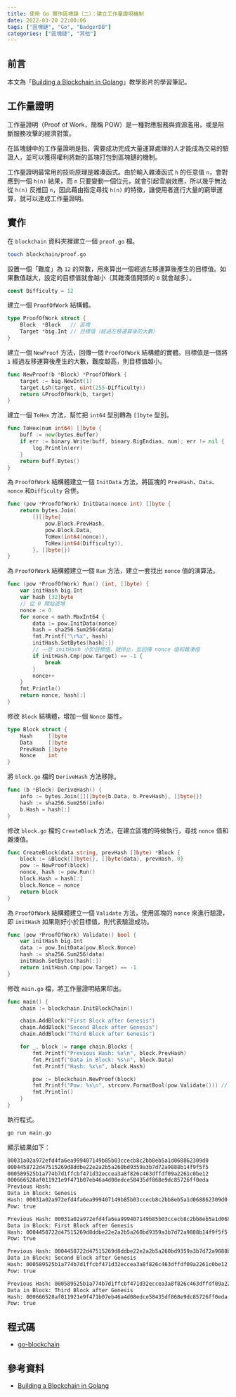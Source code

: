 ```yaml
---
title: 使用 Go 實作區塊鏈（二）：建立工作量證明機制
date: 2022-03-20 22:00:06
tags: ["區塊鏈", "Go", "BadgerDB"]
categories: ["區塊鏈", "其他"]
---
```


## 前言

本文為「[Building a Blockchain in Golang]((https://youtu.be/mYlHT9bB6OE))」教學影片的學習筆記。

## 工作量證明

工作量證明（Proof of Work，簡稱 POW）是一種對應服務與資源濫用，或是阻斷服務攻擊的經濟對策。

在區塊鏈中的工作量證明是指，需要成功完成大量運算處理的人才能成為交易的驗證人，並可以獲得權利將新的區塊打包到區塊鏈的機制。

工作量證明最常用的技術原理是雜湊函式。由於輸入雜湊函式 `h` 的任意值 `n`，會對應到一個 `h(n)` 結果，而 `n` 只要變動一個位元，就會引起雪崩效應，所以幾乎無法從 `h(n)` 反推回 `n`，因此藉由指定尋找 `h(n)` 的特徵，讓使用者進行大量的窮舉運算，就可以達成工作量證明。

## 實作

在 `blockchain` 資料夾裡建立一個 `proof.go` 檔。

```BASH
touch blockchain/proof.go
```

設置一個「難度」為 `12` 的常數，用來算出一個經過左移運算後產生的目標值。如果數值越大，設定的目標值就會越小（其雜湊值開頭的 `0` 就會越多）。

```GO
const Difficulty = 12
```

建立一個 `ProofOfWork` 結構體。

```GO
type ProofOfWork struct {
	Block  *Block   // 區塊
	Target *big.Int // 目標值（經過左移運算後的大數）
}
```

建立一個 `NewProof` 方法，回傳一個 `ProofOfWork` 結構體的實體。目標值是一個將 `1` 經過左移運算後產生的大數，難度越高，則目標值越小。

```GO
func NewProof(b *Block) *ProofOfWork {
	target := big.NewInt(1)
	target.Lsh(target, uint(255-Difficulty))
	return &ProofOfWork{b, target}
}
```

建立一個 `ToHex` 方法，幫忙把 `int64` 型別轉為 `[]byte` 型別。

```GO
func ToHex(num int64) []byte {
	buff := new(bytes.Buffer)
	if err := binary.Write(buff, binary.BigEndian, num); err != nil {
		log.Println(err)
	}
	return buff.Bytes()
}
```

為 `ProofOfWork` 結構體建立一個 `InitData` 方法，將區塊的 `PrevHash`、`Data`、`nonce` 和`Difficulty` 合併。

```GO
func (pow *ProofOfWork) InitData(nonce int) []byte {
	return bytes.Join(
		[][]byte{
			pow.Block.PrevHash,
			pow.Block.Data,
			ToHex(int64(nonce)),
			ToHex(int64(Difficulty)),
		}, []byte{})
}
```

為 `ProofOfWork` 結構體建立一個 `Run` 方法，建立一套找出 `nonce` 值的演算法。

```GO
func (pow *ProofOfWork) Run() (int, []byte) {
	var initHash big.Int
	var hash [32]byte
	// 從 0 開始遞增
	nonce := 0
	for nonce < math.MaxInt64 {
		data := pow.InitData(nonce)
		hash = sha256.Sum256(data)
		fmt.Printf("\r%x", hash)
		initHash.SetBytes(hash[:])
		// 一旦 initHash 小於目標值，就停止，並回傳 nonce 值和雜湊值
		if initHash.Cmp(pow.Target) == -1 {
			break
		}
		nonce++
	}
	fmt.Println()
	return nonce, hash[:]
}
```

修改 `Block` 結構體，增加一個 `Nonce` 屬性。

```GO
type Block struct {
	Hash     []byte
	Data     []byte
	PrevHash []byte
	Nonce    int
}
```

將 `block.go` 檔的 `DeriveHash` 方法移除。

```GO
func (b *Block) DeriveHash() {
	info := bytes.Join([][]byte{b.Data, b.PrevHash}, []byte{})
	hash := sha256.Sum256(info)
	b.Hash = hash[:]
}
```

修改 `block.go` 檔的  `CreateBlock` 方法，在建立區塊的時候執行，尋找 `nonce` 值和雜湊值。

```GO
func CreateBlock(data string, prevHash []byte) *Block {
	block := &Block{[]byte{}, []byte(data), prevHash, 0}
	pow := NewProof(block)
	nonce, hash := pow.Run()
	block.Hash = hash[:]
	block.Nonce = nonce
	return block
}
```

為 `ProofOfWork` 結構體建立一個 `Validate` 方法，使用區塊的 `nonce` 來進行驗證，即 `initHash` 如果剛好小於目標值，則代表驗證成功。

```GO
func (pow *ProofOfWork) Validate() bool {
	var initHash big.Int
	data := pow.InitData(pow.Block.Nonce)
	hash := sha256.Sum256(data)
	initHash.SetBytes(hash[:])
	return initHash.Cmp(pow.Target) == -1
}
```

修改 `main.go` 檔，將工作量證明結果印出。

```GO
func main() {
	chain := blockchain.InitBlockChain()

	chain.AddBlock("First Block after Genesis")
	chain.AddBlock("Second Block after Genesis")
	chain.AddBlock("Third Block after Genesis")

	for _, block := range chain.Blocks {
		fmt.Printf("Previous Hash: %x\n", block.PrevHash)
		fmt.Printf("Data in Block: %s\n", block.Data)
		fmt.Printf("Hash: %x\n", block.Hash)

		pow := blockchain.NewProof(block)
		fmt.Printf("Pow: %s\n", strconv.FormatBool(pow.Validate())) // 驗證
		fmt.Println()
	}
}
```

執行程式。

```BASH
go run main.go
```

顯示結果如下：

```BASH
00031a02a972efd4fa6ea999407149b85b03ccecb8c2bb8eb5a1d068862309d0
0004458722d47515269d8ddbe22e2a2b5a260bd9359a3b7d72a9888b14f9f5f5
000589525b1a774b7d1ffcbf471d32eccea3a8f826c463dffdf09a2261c0be12
000666528af011921e9f471b07eb46a4d08edce58435df868e9dc85726ff0eda
Previous Hash:
Data in Block: Genesis
Hash: 00031a02a972efd4fa6ea999407149b85b03ccecb8c2bb8eb5a1d068862309d0
Pow: true

Previous Hash: 00031a02a972efd4fa6ea999407149b85b03ccecb8c2bb8eb5a1d068862309d0
Data in Block: First Block after Genesis
Hash: 0004458722d47515269d8ddbe22e2a2b5a260bd9359a3b7d72a9888b14f9f5f5
Pow: true

Previous Hash: 0004458722d47515269d8ddbe22e2a2b5a260bd9359a3b7d72a9888b14f9f5f5
Data in Block: Second Block after Genesis
Hash: 000589525b1a774b7d1ffcbf471d32eccea3a8f826c463dffdf09a2261c0be12
Pow: true

Previous Hash: 000589525b1a774b7d1ffcbf471d32eccea3a8f826c463dffdf09a2261c0be12
Data in Block: Third Block after Genesis
Hash: 000666528af011921e9f471b07eb46a4d08edce58435df868e9dc85726ff0eda
Pow: true
```

## 程式碼

- [go-blockchain](https://github.com/memochou1993/go-blockchain)

## 參考資料

- [Building a Blockchain in Golang](https://youtu.be/mYlHT9bB6OE)
